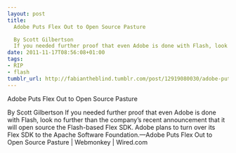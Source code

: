 ```yaml
---
layout: post
title: 
  Adobe Puts Flex Out to Open Source Pasture

  By Scott Gilbertson
  If you needed further proof that even Adobe is done with Flash, look no further than the company’s recent announcement that it will open source the Flash-based Flex SDK. Adobe plans to turn over its Flex SDK to the Apache Software Foundation.
date: 2011-11-17T08:56:08+01:00
tags:
- RIP
- flash
tumblr_url: http://fabiantheblind.tumblr.com/post/12919080030/adobe-puts-flex-out-to-open-source-pasture-by
---
```

Adobe Puts Flex Out to Open Source Pasture

By Scott Gilbertson
If you needed further proof that even Adobe is done with Flash, look no further than the company’s recent announcement that it will open source the Flash-based Flex SDK. Adobe plans to turn over its Flex SDK to the Apache Software Foundation.—Adobe Puts Flex Out to Open Source Pasture | Webmonkey | Wired.com
